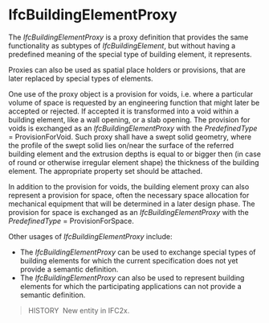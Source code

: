 IfcBuildingElementProxy
=======================

The _IfcBuildingElementProxy_ is a proxy definition that provides the same functionality as subtypes of _IfcBuildingElement_, but without having a predefined meaning of the special type of building element, it represents.

Proxies can also be used as spatial place holders or provisions, that are later replaced by special types of elements.

One use of the proxy object is a provision for voids, i.e. where a particular volume of space is requested by an engineering function that might later be accepted or rejected. If accepted it is transformed into a void within a building element, like a wall opening, or a slab opening. The provision for voids is exchanged as an _IfcBuildingElementProxy_ with the _PredefinedType_ = ProvisionForVoid. Such proxy shall have a swept solid geometry, where the profile of the swept solid lies on/near the surface of the referred building element and the extrusion depths is equal to or bigger then (in case of round or otherwise irregular element shape) the thickness of the building element. The appropriate property set should be attached.

In addition to the provision for voids, the building element proxy can also represent a provision for space, often the necessary space allocation for mechanical equipment that will be determined in a later design phase. The provision for space is exchanged as an _IfcBuildingElementProxy_ with the _PredefinedType_ = ProvisionForSpace.

Other usages of _IfcBuildingElementProxy_ include:

* The _IfcBuildingElementProxy_ can be used to exchange special types of building elements for which the current specification does not yet provide a semantic definition.
* The _IfcBuildingElementProxy_ can also be used to represent building elements for which the participating applications can not provide a semantic definition.

> HISTORY&nbsp; New entity in IFC2x.
